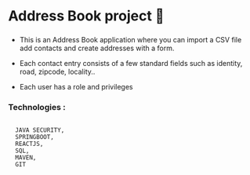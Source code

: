 # Address Book project :notebook_with_decorative_cover:
<h3>   </h3> 
<ul><li> This is an Address Book application where you can import a CSV file add contacts and create addresses with a form.</li></ul>
<ul><li> Each contact entry consists of a few standard fields such as identity, road, zipcode, locality..</li></ul>
<ul><li> Each user has a role and privileges</li></ul>
 <h3>Technologies :</h3> 
<code>
  JAVA SECURITY,
  SPRINGBOOT, 
  REACTJS, 
  SQL, 
  MAVEN, 
  GIT 
</code>
